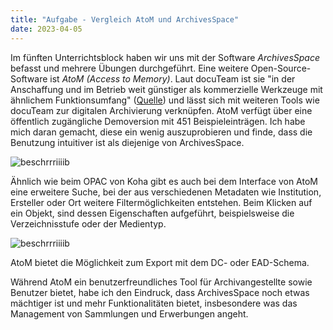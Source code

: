 ```yaml
---
title: "Aufgabe - Vergleich AtoM und ArchivesSpace"
date: 2023-04-05
---
```


Im fünften Unterrichtsblock haben wir uns mit der Software *ArchivesSpace* befasst und mehrere Übungen durchgeführt. Eine weitere Open-Source-Software ist *AtoM (Access to Memory)*. Laut docuTeam ist sie "in der Anschaffung und im Betrieb weit günstiger als kommerzielle Werkzeuge mit ähnlichem Funktionsumfang" ([Quelle](https://www.docuteam.ch/atom-access-to-memory/)) und lässt sich mit weiteren Tools wie docuTeam zur digitalen Archivierung verknüpfen. AtoM verfügt über eine öffentlich zugängliche Demoversion mit 451 Beispieleinträgen. Ich habe mich daran gemacht, diese ein wenig auszuprobieren und finde, dass die Benutzung intuitiver ist als diejenige von ArchivesSpace.

![beschrrriiiib](https://isabelvonah.github.io/bain_lerntagebuch/images/11_1.png)

Ähnlich wie beim OPAC von Koha gibt es auch bei dem Interface von AtoM eine erweitere Suche, bei der aus verschiedenen Metadaten wie Institution, Ersteller oder Ort weitere Filtermöglichkeiten entstehen. Beim Klicken auf ein Objekt, sind dessen Eigenschaften aufgeführt, beispielsweise die Verzeichnisstufe oder der Medientyp.

![beschrrriiiib](https://isabelvonah.github.io/bain_lerntagebuch/images/11_2.png)

AtoM bietet die Möglichkeit zum Export mit dem DC- oder EAD-Schema.

Während AtoM ein benutzerfreundliches Tool für Archivangestellte sowie Benutzer bietet, habe ich den Eindruck, dass ArchivesSpace noch etwas mächtiger ist und mehr Funktionalitäten bietet, insbesondere was das Management von Sammlungen und Erwerbungen angeht.